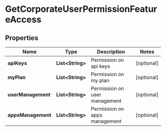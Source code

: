 
# GetCorporateUserPermissionFeatureAccess

## Properties
Name | Type | Description | Notes
------------ | ------------- | ------------- | -------------
**apiKeys** | **List&lt;String&gt;** | Permission on api keys |  [optional]
**myPlan** | **List&lt;String&gt;** | Permission on my plan |  [optional]
**userManagement** | **List&lt;String&gt;** | Permission on user management |  [optional]
**appsManagement** | **List&lt;String&gt;** | Permission on apps management |  [optional]



